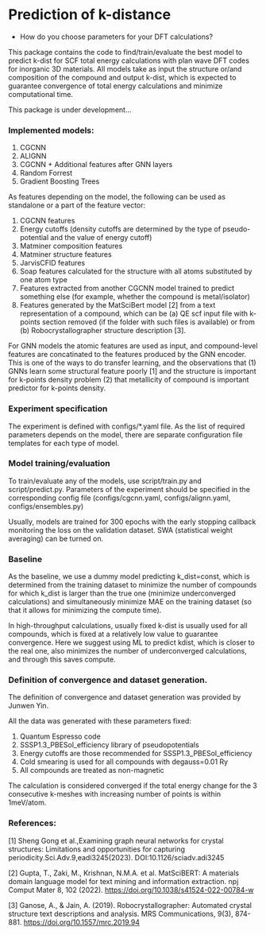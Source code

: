 # Prediction of k-distance
* How do you choose parameters for your DFT calculations? 

This package contains the code to find/train/evaluate the best model to predict k-dist for SCF total energy calculations with plan wave DFT codes for inorganic 3D materials. All models take as input the structure or/and composition of the compound and output k-dist, which is expected to guarantee convergence of total energy calculations and minimize computational time.

This package is under development...

### Implemented models:
1. CGCNN
2. ALIGNN
3. CGCNN + Additional features after GNN layers
4. Random Forrest 
5. Gradient Boosting Trees

As features depending on the model, the following can be used as standalone or a part of the feature vector:
1. CGCNN features
2. Energy cutoffs (density cutoffs are determined by the type of pseudo-potential and the value of energy cutoff)
3. Matminer composition features
4. Matminer structure features
5. JarvisCFID features
6. Soap features calculated for the structure with all atoms substituted by one atom type
7. Features extracted from another CGCNN model trained to predict something else (for example, whether the compound is metal/isolator)
8. Features generated by the MatSciBert model [2] from a text representation of a compound, which can be (a) QE scf input file with k-points section removed (if the folder with such files is available) or from (b) Robocrystallographer structure description [3].

For GNN models the atomic features are used as input, and compound-level features are concatinated to the features produced by the GNN encoder. This is one of the ways to do transfer learning, and the observations that (1) GNNs learn some structural feature poorly [1] and the structure is important for k-points density problem (2) that metallicity of compound is important predictor for k-points density.

### Experiment specification
The experiment is defined with configs/*.yaml file. As the list of required parameters depends on the model, there are separate configuration file templates for each type of model.

### Model training/evaluation
To train/evaluate any of the models, use script/train.py and script/predict.py. Parameters of the experiment should be specified in the corresponding config file (configs/cgcnn.yaml, configs/alignn.yaml, configs/ensembles.py)

Usually, models are trained for 300 epochs with the early stopping callback monitoring the loss on the validation dataset. SWA (statistical weight averaging) can be turned on.

### Baseline
As the baseline, we use a dummy model predicting k_dist=const, which is determined from the training dataset to minimize the number of compounds for which k_dist is larger than the true one (minimize underconverged calculations) and simultaneously minimize MAE on the training dataset (so that it allows for minimizing the compute time).

In high-throughput calculations, usually fixed k-dist is usually used for all compounds, which is fixed at a  relatively low value to guarantee convergence. Here we suggest using ML to predict kdist, which is closer to the real one, also minimizes the number of underconverged calculations, and through this saves compute. 

### Definition of convergence and dataset generation. 
The definition of convergence and dataset generation was provided by Junwen Yin.

All the data was generated with these parameters fixed:
1. Quantum Espresso code
2. SSSP1.3_PBESol_efficiency library of pseudopotentials
3. Energy cutoffs are those recommended for SSSP1.3_PBESol_efficiency
4. Cold smearing is used for all compounds with degauss=0.01 Ry
5. All compounds are treated as non-magnetic

The calculation is considered converged if the total energy change for the 3 consecutive k-meshes with increasing number of points is within 1meV/atom.

### References:
[1] Sheng Gong et al.,Examining graph neural networks for crystal structures: Limitations and opportunities for capturing periodicity.Sci.Adv.9,eadi3245(2023). DOI:10.1126/sciadv.adi3245

[2] Gupta, T., Zaki, M., Krishnan, N.M.A. et al. MatSciBERT: A materials domain language model for text mining and information extraction. npj Comput Mater 8, 102 (2022). https://doi.org/10.1038/s41524-022-00784-w

[3] Ganose, A., & Jain, A. (2019). Robocrystallographer: Automated crystal structure text descriptions and analysis. MRS Communications, 9(3), 874-881. https://doi.org/10.1557/mrc.2019.94


